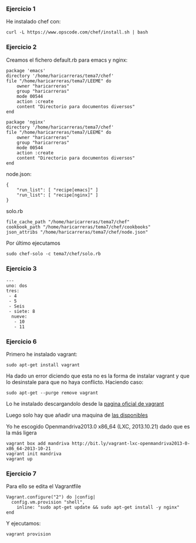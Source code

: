 ### Ejercicio 1 ###

He instalado chef con:

    curl -L https://www.opscode.com/chef/install.sh | bash

### Ejercicio 2 ###

Creamos el fichero default.rb para emacs y nginx:

	package 'emacs'
	directory '/home/haricarreras/tema7/chef'
	file "/home/haricarreras/tema7/LEEME" do
		owner "haricarreras"
		group "haricarreras"
		mode 00544
		action :create
		content "Directorio para documentos diversos"
	end

	package 'nginx'
	directory '/home/haricarreras/tema7/chef'
	file "/home/haricarreras/tema7/LEEME" do
		owner "haricarreras"
		group "haricarreras"
		mode 00544
		action :create
		content "Directorio para documentos diversos"
	end

node.json:

	{
		"run_list": [ "recipe[emacs]" ]
		"run_list": [ "recipe[nginx]" ]
	}

solo.rb

	file_cache_path "/home/haricarreras/tema7/chef"
	cookbook_path "/home/haricarreras/tema7/chef/cookbooks"
	json_attribs "/home/haricarreras/tema7/chef/node.json"
	


Por último ejecutamos

	sudo chef-solo -c tema7/chef/solo.rb



### Ejercicio 3 ###
	
	---
	uno: dos
	tres: 
	 - 4
	 - 5
	 - Seis
	 - siete: 8
	  nueve: 
	   - 10
	   - 11

### Ejercicio 6 ###

Primero he instalado vagrant:

    sudo apt-get install vagrant

Ha dado un error diciendo que esta no es la forma de instalar vagrant y que lo desinstale para que no haya conflicto. Haciendo caso:

    sudo apt-get --purge remove vagrant

Lo he instalado descargandolo desde la [pagina oficial de vagrant](http://www.vagrantup.com/downloads)

Luego solo hay que añadir una maquina de [las disponibles](http://www.vagrantbox.es/)

Yo he escogido Openmandriva2013.0 x86_64 (LXC, 2013.10.21) dado que es la más ligera

    vagrant box add mandriva http://bit.ly/vagrant-lxc-openmandriva2013-0-x86_64-2013-10-21
    vagrant init mandriva
    vagrant up

### Ejercicio 7 ###

Para ello se edita el Vagrantfile

	Vagrant.configure("2") do |config|
	  config.vm.provision "shell",
	    inline: "sudo apt-get update && sudo apt-get install -y nginx"
	end


Y ejecutamos:
 
    vagrant provision
